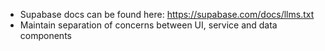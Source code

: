 - Supabase docs can be found here: https://supabase.com/docs/llms.txt
- Maintain separation of concerns between UI, service and data components